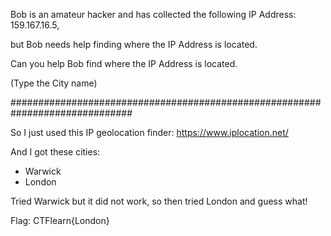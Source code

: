 Bob is an amateur hacker and has collected the following IP Address: 159.167.16.5, 

but Bob needs help finding where the IP Address is located. 

Can you help Bob find where the IP Address is located. 

(Type the City name)

##############################################################################

So I just used this IP geolocation finder: https://www.iplocation.net/

And I got these cities:
- Warwick
- London

Tried Warwick but it did not work, so then tried London and guess what!

Flag: CTFlearn{London}
